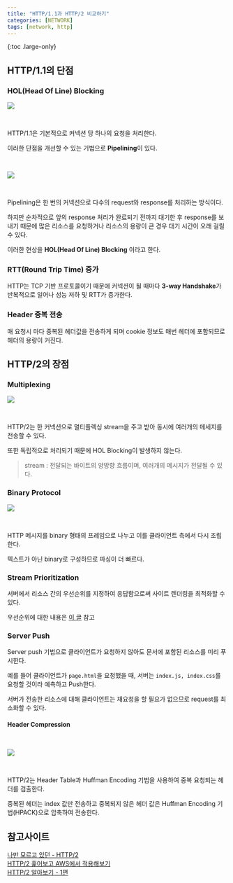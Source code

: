 ```yaml
---
title: "HTTP/1.1과 HTTP/2 비교하기"
categories: [NETWORK]
tags: [network, http]
---
```


{:toc .large-only}

## HTTP/1.1의 단점

### HOL(Head Of Line) Blocking

<img src="/assets/img/blog/2022-04-25-http2_01.png" style="margin-bottom:30px;">

HTTP/1.1은 기본적으로 커넥션 당 하나의 요청을 처리한다.

이러한 단점을 개선할 수 있는 기법으로 **Pipelining**이 있다.

<img src="/assets/img/blog/2022-04-25-http2_03.png" style="margin:30px 0;">

Pipelining은 한 번의 커넥션으로 다수의 request와 response를 처리하는 방식이다.

하지만 순차적으로 앞의 response 처리가 완료되기 전까지 대기한 후 response를 보내기 때문에 많은 리소스를 요청하거나 리소스의 용량이 큰 경우 대기 시간이 오래 걸릴 수 있다.

이러한 현상을 **HOL(Head Of Line) Blocking** 이라고 한다.

### RTT(Round Trip Time) 증가

HTTP는 TCP 기반 프로토콜이기 때문에 커넥션이 될 때마다 **3-way Handshake**가 반복적으로 일어나 성능 저하 및 RTT가 증가한다.

### Header 중복 전송

매 요청시 마다 중복된 헤더값을 전송하게 되며 cookie 정보도 매번 헤더에 포함되므로 헤더의 용량이 커진다.

## HTTP/2의 장점

### Multiplexing

<img src="/assets/img/blog/2022-04-25-http2_04.png" style="max-width: 550px; margin-bottom: 30px;">

HTTP/2는 한 커넥션으로 멀티플렉싱 stream을 주고 받아 동시에 여러개의 메세지를 전송할 수 있다.

또한 독립적으로 처리되기 때문에 HOL Blocking이 발생하지 않는다.

> stream : 전달되는 바이트의 양방향 흐름이며, 여러개의 메시지가 전달될 수 있다.

### Binary Protocol

<img src="/assets/img/blog/2022-04-25-http2_02.png" style="margin-bottom: 30px;">

HTTP 메시지를 binary 형태의 프레임으로 나누고 이를 클라이언트 측에서 다시 조립한다.

텍스트가 아닌 binary로 구성하므로 파싱이 더 빠르다.

### Stream Prioritization

서버에서 리소스 간의 우선순위를 지정하여 응답함으로써 사이트 렌더링을 최적화할 수 있다.

우선순위에 대한 내용은 [이 글](https://blog.cloudflare.com/better-http-2-prioritization-for-a-faster-web/) 참고

### Server Push

Server push 기법으로 클라이언트가 요청하지 않아도 문서에 포함된 리소스를 미리 푸시한다.

예를 들어 클라이언트가 `page.html`을 요청했을 때, 서버는 `index.js, index.css`를 요청할 것이라 예측하고 Push한다.

서버가 전송한 리소스에 대해 클라이언트는 재요청을 할 필요가 없으므로 request를 최소화할 수 있다.

#### Header Compression

<img src="/assets/img/blog/2022-04-25-http2_05.png" style="margin: 30px 0;">

HTTP/2는 Header Table과 Huffman Encoding 기법을 사용하여 중복 요청되는 헤더를 검출한다.

중복된 헤더는 index 값만 전송하고 중복되지 않은 헤더 값은 Huffman Encoding 기법(HPACK)으로 압축하여 전송한다.

## 참고사이트

[나만 모르고 있던 - HTTP/2](https://www.popit.kr/%EB%82%98%EB%A7%8C-%EB%AA%A8%EB%A5%B4%EA%B3%A0-%EC%9E%88%EB%8D%98-http2/)<br/>
[HTTP/2 훑어보고 AWS에서 적용해보기](https://fe-developers.kakaoent.com/2022/220424-http2-with-aws/)<br/>
[HTTP/2 알아보기 - 1편](https://www.whatap.io/ko/blog/38/)
